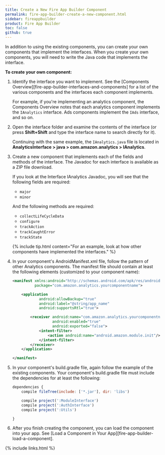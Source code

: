 ```yaml
---
title: Create a New Fire App Builder Component
permalink: fire-app-builder-create-a-new-component.html
sidebar: fireappbuilder
product: Fire App Builder
toc: false
github: true
---
```


In addition to using the existing components, you can create your own components that implement the interfaces. When you create your own components, you will need to write the Java code that implements the interface.

**To create your own component:**

1.  Identify the interface you want to implement. See the [Components Overview][fire-app-builder-interfaces-and-components] for a list of the various components and the interfaces each component implements.
    
    For example, if you're implementing an analytics component, the Components Overview notes that each analytics component implements the `IAnalytics` interface. Ads components implement the `IAds` interface, and so on.
    
2.  Open the interface folder and examine the contents of the interface (or press **Shift+Shift** and type the interface name to search directly for it).
    
    Continuing with the same example, the `IAnalytics.java` file is located in **AnalyticsInterface > java > com.amazon.analytics > IAnalytics**.
    
3.  Create a new component that implements each of the fields and methods of the interface. The Javadoc for each interface is available as a ZIP file download. 
    
    If you look at the Interface IAnalytics Javadoc, you will see that the following fields are required:
    
    *  `major`
    *  `minor`
    
    And the following methods are required:
    
    *  `collectLifeCycleData`
    *  `configure`
    *  `trackAction`
    *  `trackCaughtError`
    *  `trackState`

    {% include tip.html content="For an example, look at how other components have implemented the interfaces." %}
    
4.  In your component's AndroidManifest.xml file, follow the pattern of other Analytics components. The manifest file should contain at least the following elements (customized to your component name):

    ```xml
    <manifest xmlns:android="http://schemas.android.com/apk/res/android"
              package="com.amazon.analytics.yourcomponentname">
    
        <application
                android:allowBackup="true"
                android:label="@string/app_name"
                android:supportsRtl="true">
    
            <receiver android:name="com.amazon.analytics.yourcomponentname.YourComponentNameModuleInitReceiver"
                      android:enabled="true"
                      android:exported="false">
                <intent-filter>
                    <action android:name="android.amazon.module.init"/>
                </intent-filter>
            </receiver>
        </application>
    
    </manifest>
    ```
    
5.  In your component's build.gradle file, again follow the example of the existing components. Your component's build.gradle file must include the dependencies for at least the following:

    ```js
    dependencies {
        compile fileTree(include: ['*.jar'], dir: 'libs')
    
        compile project(':ModuleInterface')
        compile project(':AuthInterface')
        compile project(':Utils')

    }
    ```
6.  After you finish creating the component, you can load the component into your app. See [Load a Component in Your App][fire-app-builder-load-a-component]. 

{% include links.html %}
